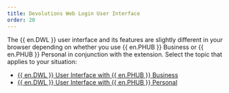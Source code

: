 ```yaml
---
title: Devolutions Web Login User Interface
order: 20
---
```

The {{ en.DWL }} user interface and its features are slightly different in your browser depending on whether you use {{ en.PHUB }} Business or {{ en.PHUB }} Personal in conjunction with the extension. Select the topic that applies to your situation:  

* [{{ en.DWL }} User Interface with {{ en.PHUB }} Business](/hub/dwl/devolutions-web-login-user-interface/dwl-user-interface-hub-business/)  
* [{{ en.DWL }} User Interface with {{ en.PHUB }} Personal](/hub/dwl/devolutions-web-login-user-interface/dwl-user-interface-hub-personal/)  
